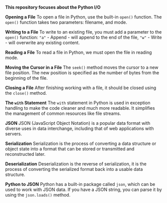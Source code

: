 **This repository focuses about the Python I/O**

**Opening a File**
To open a file in Python, use the built-in ```open()``` function. The ```open()``` function takes two parameters: filename, and mode.

**Writing to a File**
To write to an existing file, you must add a parameter to the ```open()``` function: ```"a"``` - Append - will append to the end of the file, ```"w"``` - Write - will overwrite any existing content.

**Reading a File**
To read a file in Python, we must open the file in reading mode.

**Moving the Cursor in a File**
The ```seek()``` method moves the cursor to a new file position. The new position is specified as the number of bytes from the beginning of the file.

**Closing a File**
After finishing working with a file, it should be closed using the ```close()``` method.

**The ```with``` Statement**
The ```with``` statement in Python is used in exception handling to make the code cleaner and much more readable. It simplifies the management of common resources like file streams.

**JSON**
JSON (JavaScript Object Notation) is a popular data format with diverse uses in data interchange, including that of web applications with servers.

**Serialization**
Serialization is the process of converting a data structure or object state into a format that can be stored or transmitted and reconstructed later.

**Deserialization**
Deserialization is the reverse of serialization, it is the process of converting the serialized format back into a usable data structure.

**Python to JSON**
Python has a built-in package called ```json```, which can be used to work with JSON data. If you have a JSON string, you can parse it by using the ```json.loads()``` method.

